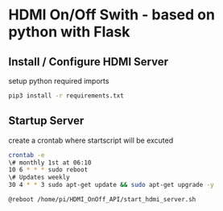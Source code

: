 # HDMI On/Off Swith - based on python with Flask 

## Install / Configure HDMI Server
setup python required imports

```sh
pip3 install -r requirements.txt
```

## Startup Server
create a crontab where startscript will be excuted

```sh
crontab -e
\# monthly 1st at 06:10
10 6 * * * sudo reboot
\# Updates weekly
30 4 * * 3 sudo apt-get update && sudo apt-get upgrade -y

@reboot /home/pi/HDMI_OnOff_API/start_hdmi_server.sh
```
